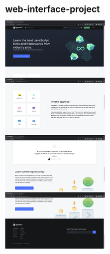 # web-interface-project

<img src="/img/ss/1.png" alt="alt text" width="320" height="180">
<img src="/img/ss/2.png" alt="alt text" width="320" height="180">
<img src="/img/ss/3.png" alt="alt text" width="320" height="180">
<img src="/img/ss/4.png" alt="alt text" width="320" height="180">